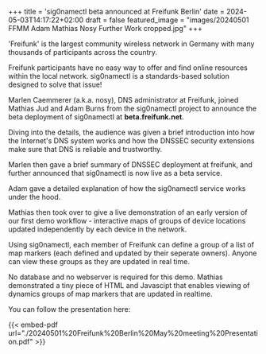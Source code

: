 +++
title = 'sig0namectl beta announced at Freifunk Berlin'
date = 2024-05-03T14:17:22+02:00
draft = false
featured_image = "images/20240501 FFMM Adam Mathias Nosy Further Work cropped.jpg"
+++

'Freifunk' is the largest community wireless network in Germany with many thousands of participants across the country.

Freifunk participants have no easy way to offer and find online resources within the local network. sig0namectl is a standards-based solution designed to solve that issue!

Marlen Caemmerer (a.k.a. nosy), DNS administrator at Freifunk, joined Mathias Jud and Adam Burns from the sig0namectl project to announce the  beta deployment of sig0namectl at **beta.freifunk.net**.

Diving into the details, the audience was given a brief introduction into how the Internet's DNS system works and how the DNSSEC security extensions make sure that DNS is reliable and trustworthy.

Marlen then gave a brief summary of DNSSEC deployment at freifunk, and further announced that sig0namectl is now live as a beta service.

Adam gave a detailed explanation of how the sig0namectl service works under the hood.

Mathias then took over to give a live demonstration of an early version of our first demo workflow - interactive maps of groups of device locations updated independently by each device in the network.

Using sig0namectl, each member of Freifunk can define a group of a list of map markers (each defined and updated by their seperate owners). Anyone can view these groups as they are updated in real time.

No database and no webserver is required for this demo. Mathias demonstrated a tiny piece of HTML and Javascipt that enables viewing of dynamics groups of map markers that are updated in realtime.


You can follow the presentation here:

{{< embed-pdf url="./20240501%20Freifunk%20Berlin%20May%20meeting%20Presentation.pdf" >}}

